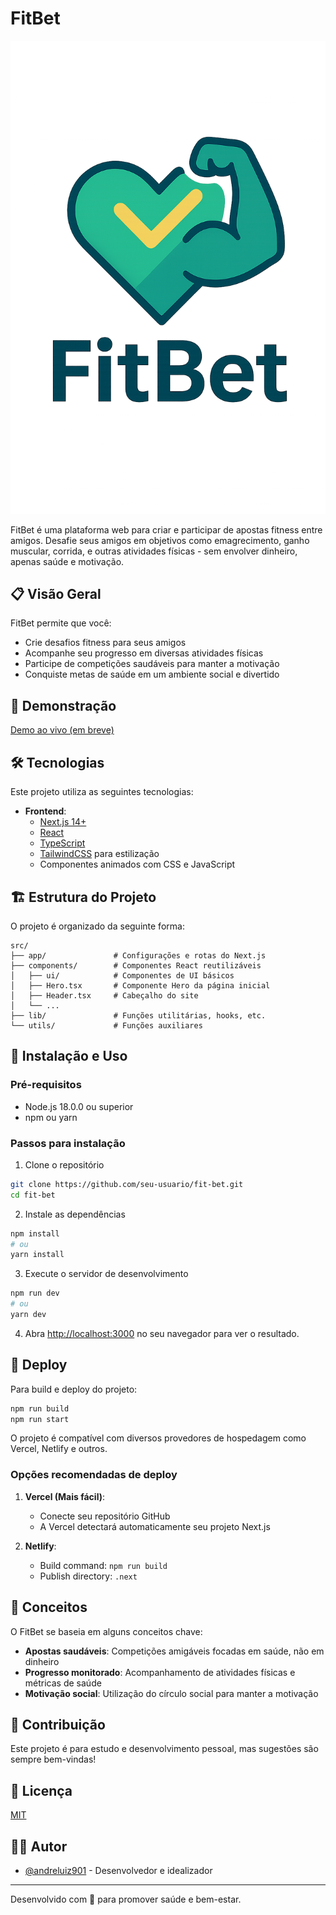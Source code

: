 # FitBet

![FitBet Logo](public/logo.png)

FitBet é uma plataforma web para criar e participar de apostas fitness entre amigos. Desafie seus amigos em objetivos como emagrecimento, ganho muscular, corrida, e outras atividades físicas - sem envolver dinheiro, apenas saúde e motivação.

## 📋 Visão Geral

FitBet permite que você:
- Crie desafios fitness para seus amigos
- Acompanhe seu progresso em diversas atividades físicas
- Participe de competições saudáveis para manter a motivação
- Conquiste metas de saúde em um ambiente social e divertido

## 🚀 Demonstração

[Demo ao vivo (em breve)]()

## 🛠️ Tecnologias

Este projeto utiliza as seguintes tecnologias:

- **Frontend**:
  - [Next.js 14+](https://nextjs.org/)
  - [React](https://reactjs.org/)
  - [TypeScript](https://www.typescriptlang.org/)
  - [TailwindCSS](https://tailwindcss.com/) para estilização
  - Componentes animados com CSS e JavaScript

## 🏗️ Estrutura do Projeto

O projeto é organizado da seguinte forma:

```
src/
├── app/               # Configurações e rotas do Next.js
├── components/        # Componentes React reutilizáveis
│   ├── ui/            # Componentes de UI básicos
│   ├── Hero.tsx       # Componente Hero da página inicial
│   ├── Header.tsx     # Cabeçalho do site
│   └── ...
├── lib/               # Funções utilitárias, hooks, etc.
└── utils/             # Funções auxiliares
```

## 🔧 Instalação e Uso

### Pré-requisitos
- Node.js 18.0.0 ou superior
- npm ou yarn

### Passos para instalação

1. Clone o repositório
```bash
git clone https://github.com/seu-usuario/fit-bet.git
cd fit-bet
```

2. Instale as dependências
```bash
npm install
# ou
yarn install
```

3. Execute o servidor de desenvolvimento
```bash
npm run dev
# ou
yarn dev
```

4. Abra [http://localhost:3000](http://localhost:3000) no seu navegador para ver o resultado.

## 🚢 Deploy

Para build e deploy do projeto:

```bash
npm run build
npm run start
```

O projeto é compatível com diversos provedores de hospedagem como Vercel, Netlify e outros.

### Opções recomendadas de deploy

1. **Vercel (Mais fácil)**: 
   - Conecte seu repositório GitHub 
   - A Vercel detectará automaticamente seu projeto Next.js

2. **Netlify**: 
   - Build command: `npm run build`
   - Publish directory: `.next`

## 🧠 Conceitos

O FitBet se baseia em alguns conceitos chave:

- **Apostas saudáveis**: Competições amigáveis focadas em saúde, não em dinheiro
- **Progresso monitorado**: Acompanhamento de atividades físicas e métricas de saúde
- **Motivação social**: Utilização do círculo social para manter a motivação

## 🤝 Contribuição

Este projeto é para estudo e desenvolvimento pessoal, mas sugestões são sempre bem-vindas!

## 📝 Licença

[MIT](LICENSE)

## 🧑‍💻 Autor

- [@andreluiz901](https://github.com/andreluiz901) - Desenvolvedor e idealizador

---

Desenvolvido com 💚 para promover saúde e bem-estar.
